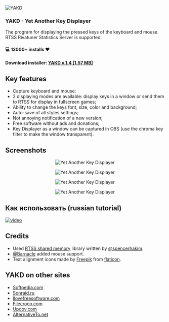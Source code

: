 ![YAKD](https://i.imgur.com/urXDS4X.png)
### YAKD - Yet Another Key Displayer
The program for displaying the pressed keys of the keyboard and mouse. RTSS Rivatuner Statistics Server is supported.

#### 💻 12000+ installs ❤
#### Download installer: [YAKD v.1.4 [1.57 MB]](https://github.com/Jagailo/YetAnotherKeyDisplayer/releases/download/1.4/YAKD_1.4_installer.exe)

## Key features
* Capture keyboard and mouse;
* 2 displaying modes are available: display keys in a window or send them to RTSS for display in fullscreen games;
* Ability to change the keys font, size, color and background;
* Auto-save of all styles settings;
* Not annoying notification of a new version;
* Free software without ads and donations;
* Key Displayer as a window can be captured in OBS (use the chroma key filter to make the window transparent).

## Screenshots
<p align="center">
  <img src="https://github.com/Jagailo/YetAnotherKeyDisplayer/assets/10468120/7a8682c6-d615-4b51-a535-fa7fd46a57e6" alt="Yet Another Key Displayer" />
</p>
<p align="center">
  <img src="https://github.com/Jagailo/YetAnotherKeyDisplayer/assets/10468120/e1d6d704-e496-42fe-8fac-a9c4bb7787fc" alt="Yet Another Key Displayer" />
</p>
<p align="center">
  <img src="https://imgur.com/kMhUvHF.png" alt="Yet Another Key Displayer" />
</p>
<p align="center">
  <img src="https://imgur.com/pbwBa4A.png" alt="Yet Another Key Displayer" />
</p>

## Как использовать (russian tutorial)
[![video](https://i.imgur.com/Coe1apu.jpg)](https://youtu.be/M15rLqtXFzA)

## Credits
* Used [RTSS shared memory](https://github.com/spencerhakim/RTSSSharedMemoryNET) library written by [@spencerhakim](https://github.com/spencerhakim).
* [@Barnacle](https://github.com/Barnacle) added mouse support.
* Text alignment icons made by [Freepik](https://www.flaticon.com/authors/freepik) from [flaticon](https://www.flaticon.com/).

## YAKD on other sites
* [Softpedia.com](https://www.softpedia.com/get/Others/Miscellaneous/YAKD-Yet-Another-Key-Displayer.shtml)
* [Sonraid.ru](http://sonraid.ru/yakd-yet-another-key-displayer/)
* [Ilovefreesoftware.com](https://www.ilovefreesoftware.com/21/windows/show-keystrokes-on-screen-set-font-background-color-to-display-keys.html)
* [Filecroco.com](https://www.filecroco.com/download-yet-another-key-displayer)
* [Updov.com](https://updov.com/download-yet-another-key-displayer/)
* [AlternativeTo.net](https://alternativeto.net/software/yakd/about/)
